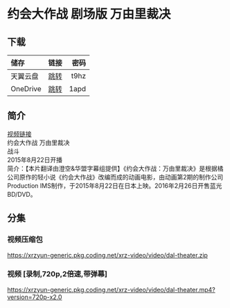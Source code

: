 # 约会大作战 剧场版 万由里裁决

## 下载

储存 | 链接 | 密码
:----------- | :-----------: | -----------:
 天翼云盘        |     [跳转](https://cloud.189.cn/t/2YRfUj6fyAVz)    |       t9hz
 OneDrive        |     [跳转](https://xrzcloud-my.sharepoint.com/:f:/g/personal/xrz_xrzyun_ml/EuA2k7WlSsdJpwHIBC_BzNsBvpQ6NhvRTaiVf52bOAlv2A?e=hoV83r)    |       1apd

## 简介

[视频链接](https://www.bilibili.com/bangumi/media/md5630/)  
约会大作战 万由里裁决  
战斗  
2015年8月22日开播  
简介：【本片翻译由澄空&amp;华盟字幕组提供】《约会大作战：万由里裁决》是根据橘公司原作的轻小说《约会大作战》改编而成的动画电影，由动画第2期的制作公司Production IMS制作，于2015年8月22日在日本上映。2016年2月26日开售蓝光BD/DVD。  

## 分集

### 视频压缩包

<https://xrzyun-generic.pkg.coding.net/xrz-video/video/dal-theater.zip>

### 视频 [录制,720p,2倍速,带弹幕]

<https://xrzyun-generic.pkg.coding.net/xrz-video/video/dal-theater.mp4?version=720p-x2.0>
